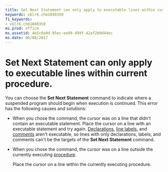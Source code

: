 ```yaml
---
title: Set Next Statement can only apply to executable lines within current procedure.
keywords: vblr6.chm1040350
f1_keywords:
- vblr6.chm1040350
ms.prod: office
ms.assetid: 4e5c0a9d-95ec-ee89-499f-42af2b9d44ec
ms.date: 06/08/2017
---
```



# Set Next Statement can only apply to executable lines within current procedure.

You can choose the  **Set Next Statement** command to indicate where a suspended program should begin when execution is continued. This error has the following causes and solutions:



- When you chose the command, the cursor was on a line that didn't contain an executable statement. Place the cursor on a line with an executable statement and try again. [Declarations](../../Glossary/vbe-glossary.md#declaration), [line labels](../../Glossary/vbe-glossary.md#line-label), and [comments](../../Glossary/vbe-glossary.md#comment) aren't executable, so lines with only declarations, labels, and comments can't be the targets of the **Set Next Statement** command.
    
- When you chose the command, the cursor was on a line outside the currently executing [procedure](../../Glossary/vbe-glossary.md#procedure).
    
    Place the cursor on a line within the currently executing procedure.
    


